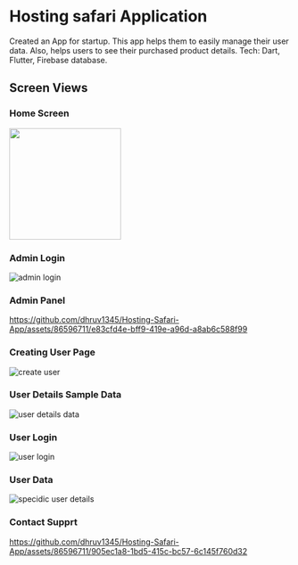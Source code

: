 # Hosting safari Application

Created an App for startup. This app helps them to easily manage their user data. Also, helps users to see their purchased product details. Tech: Dart, Flutter, Firebase database.


## Screen Views

### Home Screen
<img src="https://github.com/dhruv1345/Hosting-Safari-App/assets/86596711/951270cc-cb72-421c-a1d0-6de93e53bfd6" width="200" />

### Admin Login
![admin login](https://github.com/dhruv1345/Hosting-Safari-App/assets/86596711/d41f30a1-b631-457d-ac79-6d5ce5016e5c)

### Admin Panel
https://github.com/dhruv1345/Hosting-Safari-App/assets/86596711/e83cfd4e-bff9-419e-a96d-a8ab6c588f99

### Creating User Page
![create user](https://github.com/dhruv1345/Hosting-Safari-App/assets/86596711/84937d45-799b-4dd5-912d-2cd4c5b375ec)

### User Details Sample Data
![user details data](https://github.com/dhruv1345/Hosting-Safari-App/assets/86596711/e3de816a-ec8e-473d-8173-5da024f7de2c)

### User Login 
![user login](https://github.com/dhruv1345/Hosting-Safari-App/assets/86596711/7e6820ed-f5d4-465c-9a21-e1a62e8837af)

### User Data 
![specidic user details](https://github.com/dhruv1345/Hosting-Safari-App/assets/86596711/23b70580-942a-4897-94de-fb5b30e42629)

### Contact Supprt 
https://github.com/dhruv1345/Hosting-Safari-App/assets/86596711/905ec1a8-1bd5-415c-bc57-6c145f760d32




